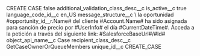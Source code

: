 <?xml version="1.0" encoding="UTF-8"?>
<CustomMetadata xmlns="http://soap.sforce.com/2006/04/metadata" xmlns:xsi="http://www.w3.org/2001/XMLSchema-instance" xmlns:xsd="http://www.w3.org/2001/XMLSchema">
    <label>CREATE CASE</label>
    <protected>false</protected>
    <values>
        <field>additional_validation_class_desc__c</field>
        <value xsi:nil="true"/>
    </values>
    <values>
        <field>is_active__c</field>
        <value xsi:type="xsd:boolean">true</value>
    </values>
    <values>
        <field>language_code_id__c</field>
        <value xsi:type="xsd:string">en_US</value>
    </values>
    <values>
        <field>message_structure__c</field>
        <value xsi:type="xsd:string">\ la oportunidad #opportunity_id__r.Name# del cliente #Account.Name# ha sido asignada para sanción de precio por #UserInfo# el día #CurrentDateTime#. Acceda a la petición a través del siguiente link: #SalesforceBaseUrl#/#Id#</value>
    </values>
    <values>
        <field>object_api_name__c</field>
        <value xsi:type="xsd:string">Case</value>
    </values>
    <values>
        <field>recipient_class_desc__c</field>
        <value xsi:type="xsd:string">GetCaseOwnerOrQueueMembers</value>
    </values>
    <values>
        <field>unique_id__c</field>
        <value xsi:type="xsd:string">CREATE_CASE</value>
    </values>
</CustomMetadata>
